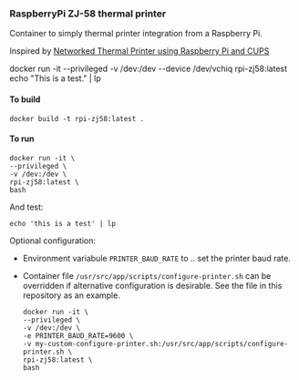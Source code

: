 ### RaspberryPi ZJ-58 thermal printer

Container to simply thermal printer integration from a Raspberry Pi.

Inspired by [Networked Thermal Printer using Raspberry Pi and CUPS](https://learn.adafruit.com/networked-thermal-printer-using-cups-and-raspberry-pi/overview)


docker run -it --privileged -v /dev:/dev --device /dev/vchiq rpi-zj58:latest echo "This is a test." | lp

#### To build

	docker build -t rpi-zj58:latest .

#### To run

	docker run -it \
	--privileged \
	-v /dev:/dev \
	rpi-zj58:latest \
	bash

And test:

    echo 'this is a test' | lp

Optional configuration:

- Environment variabule `PRINTER_BAUD_RATE` to .. set the printer baud rate.
- Container file `/usr/src/app/scripts/configure-printer.sh` can be overridden if alternative
configuration is desirable. See the file in this repository as an example.

	```
	docker run -it \
	--privileged \
	-v /dev:/dev \
	-e PRINTER_BAUD_RATE=9600 \
	-v my-custom-configure-printer.sh:/usr/src/app/scripts/configure-printer.sh \
	rpi-zj58:latest \
	bash
	```
